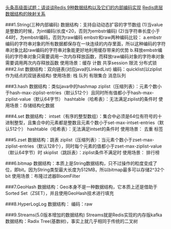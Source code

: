 [头条高级面试题：请谈谈Redis 9种数据结构以及它们的内部编码实现](https://mp.weixin.qq.com/s?__biz=MzA4NjgxMjQ5Mg==&mid=2665763950&idx=2&sn=d73e689d65ba2d755d8f5e5c8406f291&chksm=84d2064db3a58f5b05184b0dab859514ef771b810748b2b6064a3b34681ce89430f645efeccc&mpshare=1&scene=24&srcid=&sharer_sharetime=1589162326685&sharer_shareid=c39308937f2815a44c41054898432d19&key=8789ad4c0cbeb143b8fed987903ae0b3fd51df3c241bd6b35bad80b3fad446000fb06b7ce3472c8826752cac0a190aa010d44cb7299aca8cb84d59e67e1ac14d8319172d7ebb95a77bc0704d7c926e32&ascene=14&uin=MTIwNzg3MDIyOQ%3D%3D&devicetype=Windows+10+x64&version=62090070&lang=zh_CN&exportkey=ARSwXhe60kMe6Dg2yy8MCVQ%3D&pass_ticket=%2BUPT7tryhpGcvLtueQqS9DncJWiw%2B7vMueLeyKKbuDBllUr4jQt4RjLHDlveutCz)
[Redis底层数据结构的映射关系](https://mp.weixin.qq.com/s?__biz=MzA4MTk3MjI0Mw==&mid=2247487882&idx=1&sn=24c8b5bf9dc3988b5d234d642caaef17&chksm=9f8d8cf6a8fa05e0970db20c62d4a447510f13dc9af18af59520f3b43d36657bff9a682ed781&mpshare=1&scene=24&srcid=&sharer_sharetime=1589163467891&sharer_shareid=c39308937f2815a44c41054898432d19&key=8789ad4c0cbeb143070bda5c990217005a6443780d06e4193f48ffd4dcffd24bad66544ff0bb3a2e9b322e7d702c3aac7deb513be04617765b2d5a083af0542c5e5014c7515cc09d0c5c926654fedb35&ascene=14&uin=MTIwNzg3MDIyOQ%3D%3D&devicetype=Windows+10+x64&version=62090070&lang=zh_CN&exportkey=AVIexZuPgt3WwEGi3sbjnxc%3D&pass_ticket=%2BUPT7tryhpGcvLtueQqS9DncJWiw%2B7vMueLeyKKbuDBllUr4jQt4RjLHDlveutCz)

###1.String(三种内部编码)
    数据结构：支持自动动态扩容的字节数组
    (1)当value是整数的时候，为int编码(长度<20，否则为embstr编码)
    (2)当字符串长度小于44时，为embstr编码，否则为raw编码
    embstr和raw两种编码比较：
         a.embstr编码的字符串对象的所有数据都保存在一块连续的内存里面，所以这种编码的字符串对象比起raw编码的字符串对象能更好地利用缓存带来的优势
         b.释放embstr编码的字符串对象只需要调用一次内存释放函数，而释放raw编码对象的字符串对象需要调用两次内存释放函数
    使用场景：缓存
             计数
             共享session
             限流
             分布式锁
###2.list
    数据结构：双向链表(对应java的LinkedList)
    编码：quicklist(以ziplist作为结点的双链表结构)
    使用场景:
        栈
        队列
        有限集合
        消息队列

###3.hash
    数据结构：类似java中的hashmap
    ziplist（压缩列表）：元素个数小于hash-max-ziplist-entries（默认512个）且同时所有值都小于hash-max-ziplist-value（默认64字节）
    hashtable（哈希表）：无法满足ziplist的条件时
    使用场景：存储结构化数据

###4.set
    数据结构：
    intset（有序的整型数组）：集合中必须是64位有符号的十进制整型，且集合中的元素都是整数且元素个数小于set-max-intset-entries（默认512个）
    hashtable（哈希表）：无法满足intset的条件时
    使用场景：
        去重
        标签

###5.zset
    数据结构：跳表
    ziplist（压缩列表）：当元素个数小于zset-max-ziplist-entries（默认128个），同时每个元素的值都小于zset-max-ziplist-value（默认64字节）时
    skiplist（跳跃表）：ziplist条件不满足时
    使用场景：
        排行榜

###6.bitmap
    数据结构：本质上是String数据结构，只不过操作的粒度变成了位，即bit。因为String类型最大长度为512MB，所以bitmap最多可以存储2^32个bit
    使用场景：布隆过滤器BloomFilter

###7.GeoHash
    数据结构：Geo本身不是一种数据结构，它本质上还是借助于Sorted Set（ZSET），并且使用GeoHash技术进行填充

###8.HyperLogLog
    数据结构：
    编码：raw

###9.Streams(5.0版本增加的数据结构)
    Streams就是Redis实现的内存版kafka
    数据结构：Radix Tree(基数树)，事实上就几乎相同于传统的二叉树

